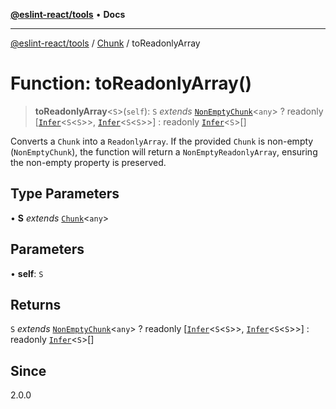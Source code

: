[**@eslint-react/tools**](../../../README.md) • **Docs**

***

[@eslint-react/tools](../../../README.md) / [Chunk](../README.md) / toReadonlyArray

# Function: toReadonlyArray()

> **toReadonlyArray**\<`S`\>(`self`): `S` *extends* [`NonEmptyChunk`](../interfaces/NonEmptyChunk.md)\<`any`\> ? readonly [[`Infer`](../namespaces/Chunk/type-aliases/Infer.md)\<`S`\<`S`\>\>, [`Infer`](../namespaces/Chunk/type-aliases/Infer.md)\<`S`\<`S`\>\>] : readonly [`Infer`](../namespaces/Chunk/type-aliases/Infer.md)\<`S`\>[]

Converts a `Chunk` into a `ReadonlyArray`. If the provided `Chunk` is
non-empty (`NonEmptyChunk`), the function will return a
`NonEmptyReadonlyArray`, ensuring the non-empty property is preserved.

## Type Parameters

• **S** *extends* [`Chunk`](../interfaces/Chunk.md)\<`any`\>

## Parameters

• **self**: `S`

## Returns

`S` *extends* [`NonEmptyChunk`](../interfaces/NonEmptyChunk.md)\<`any`\> ? readonly [[`Infer`](../namespaces/Chunk/type-aliases/Infer.md)\<`S`\<`S`\>\>, [`Infer`](../namespaces/Chunk/type-aliases/Infer.md)\<`S`\<`S`\>\>] : readonly [`Infer`](../namespaces/Chunk/type-aliases/Infer.md)\<`S`\>[]

## Since

2.0.0
